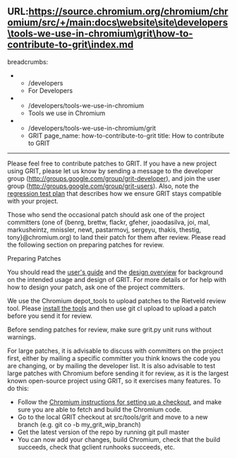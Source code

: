 URL:https://source.chromium.org/chromium/chromium/src/+/main:docs\website\site\developers\tools-we-use-in-chromium\grit\how-to-contribute-to-grit\index.md
---
breadcrumbs:
- - /developers
  - For Developers
- - /developers/tools-we-use-in-chromium
  - Tools we use in Chromium
- - /developers/tools-we-use-in-chromium/grit
  - GRIT
page_name: how-to-contribute-to-grit
title: How to contribute to GRIT
---

Please feel free to contribute patches to GRIT. If you have a new project using
GRIT, please let us know by sending a message to the developer group
(<http://groups.google.com/group/grit-developer>), and join the user group
(<http://groups.google.com/group/grit-users>). Also, note the [regression test
plan](/developers/tools-we-use-in-chromium/grit/grit-regression-test-plan) that
describes how we ensure GRIT stays compatible with your project.

Those who send the occasional patch should ask one of the project committers
(one of {benrg, brettw, flackr, gfeher, joaodasilva, joi, mal, markusheintz,
mnissler, newt, pastarmovj, sergeyu, thakis, thestig, tony}@chromium.org) to
land their patch for them after review. Please read the following section on
preparing patches for review.

Preparing Patches

You should read the [user's
guide](/developers/tools-we-use-in-chromium/grit/grit-users-guide) and the
[design
overview](/developers/tools-we-use-in-chromium/grit/grit-design-overview) for
background on the intended usage and design of GRIT. For more details or for
help with how to design your patch, ask one of the project committers.

We use the Chromium depot_tools to upload patches to the Rietveld review tool.
Please [install the tools](/developers/how-tos/install-depot-tools) and then use
git cl upload to upload a patch before you send it for review.

Before sending patches for review, make sure grit.py unit runs without warnings.

For large patches, it is advisable to discuss with committers on the project
first, either by mailing a specific committer you think knows the code you are
changing, or by mailing the developer list. It is also advisable to test large
patches with Chromium before sending it for review, as it is the largest known
open-source project using GRIT, so it exercises many features. To do this:

*   Follow the [Chromium instructions for setting up a
            checkout](/developers/how-tos), and make sure you are able to fetch
            and build the Chromium code.
*   Go to the local GRIT checkout at src/tools/grit and move to a new
            branch (e.g. git co -b my_grit_wip_branch)
*   Get the latest version of the repo by running git pull master
*   You can now add your changes, build Chromium, check that the build
            succeeds, check that gclient runhooks succeeds, etc.
